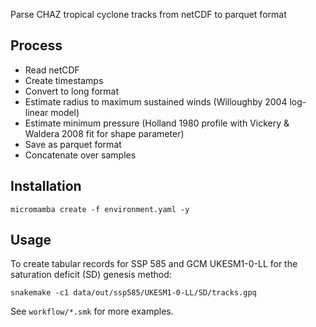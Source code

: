 Parse CHAZ tropical cyclone tracks from netCDF to parquet format

## Process

- Read netCDF
- Create timestamps
- Convert to long format
- Estimate radius to maximum sustained winds (Willoughby 2004 log-linear model)
- Estimate minimum pressure (Holland 1980 profile with Vickery & Waldera 2008 fit for shape parameter)
- Save as parquet format
- Concatenate over samples

## Installation

```shell
micromamba create -f environment.yaml -y
```

## Usage

To create tabular records for SSP 585 and GCM UKESM1-0-LL for the
saturation deficit (SD) genesis method:
```shell
snakemake -c1 data/out/ssp585/UKESM1-0-LL/SD/tracks.gpq
```

See `workflow/*.smk` for more examples.
